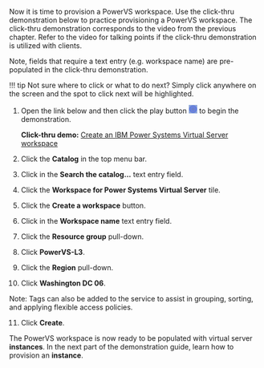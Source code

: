 Now it is time to provision a PowerVS workspace. Use the click-thru demonstration below to practice provisioning a PowerVS workspace. The click-thru demonstration corresponds to the video from the previous chapter. Refer to the video for talking points if the click-thru demonstration is utilized with clients.

Note, fields that require a text entry (e.g. workspace name) are pre-populated in the click-thru demonstration.

!!! tip
    Not sure where to click or what to do next? Simply click anywhere on the screen and the spot to click next will be highlighted.

1. Open the link below and then click the play button ![](_attachments/ClickThruPlayButton.png) to begin the demonstration.

    **Click-thru demo:** <a href="https://ibm.github.io/SalesEnablement-PowerVS-L3/includes/Provisioning-a-Workspace/index.html" target ="_blank">Create an IBM Power Systems Virtual Server workspace</a>

2. Click the **Catalog** in the top menu bar.
3. Click in the **Search the catalog...** text entry field.
4. Click the **Workspace for Power Systems Virtual Server** tile.
5. Click the **Create a workspace** button.
6. Click in the **Workspace name** text entry field.
7. Click the **Resource group** pull-down.
8. Click **PowerVS-L3**.
9. Click the **Region** pull-down.
10. Click **Washington DC 06**.

Note: Tags can also be added to the service to assist in grouping, sorting, and applying flexible access policies.

11. Click **Create**.

The PowerVS workspace is now ready to be populated with virtual server **instances**. In the next part of the demonstration guide, learn how to provision an **instance**.
